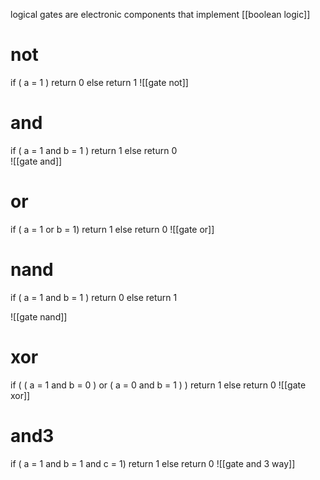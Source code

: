 logical gates are electronic components that implement [[boolean logic]]
# not
if ( a = 1 )
	return 0
else
	return 1
![[gate not]]
# and
if ( a = 1 and b = 1 )
	return 1
else
	return 0	
![[gate and]]
# or
if ( a = 1 or b = 1)
	return 1
else
	return 0
![[gate or]]
# nand
if ( a = 1 and b = 1 )
    return 0
else
	return 1

![[gate nand]]

# xor
if (
	( a = 1 and b = 0 ) or
	( a = 0 and b = 1 )
)
	return 1
else
	return 0
![[gate xor]]
# and3
if ( a = 1 and b = 1 and c = 1)
	return 1
else
	return 0
![[gate and 3 way]]